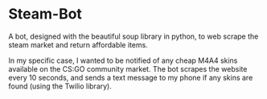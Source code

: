 # Steam-Bot
A bot, designed with the beautiful soup library in python, to web scrape the steam market and return affordable items.

In my specific case, I wanted to be notified of any cheap M4A4 skins available on the CS:GO community market. The bot scrapes the website every 10 seconds, and sends a text message to my phone if any skins are found (using the Twilio library).
